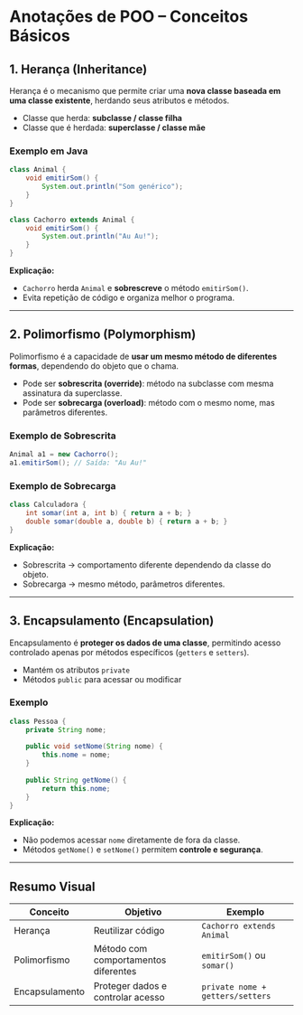 # Anotações de POO – Conceitos Básicos

## 1. Herança (Inheritance)

Herança é o mecanismo que permite criar uma **nova classe baseada em uma classe existente**, herdando seus atributos e métodos.

* Classe que herda: **subclasse / classe filha**
* Classe que é herdada: **superclasse / classe mãe**

### Exemplo em Java

```java
class Animal {
    void emitirSom() {
        System.out.println("Som genérico");
    }
}

class Cachorro extends Animal {
    void emitirSom() {
        System.out.println("Au Au!");
    }
}
```

**Explicação:**

* `Cachorro` herda `Animal` e **sobrescreve** o método `emitirSom()`.
* Evita repetição de código e organiza melhor o programa.

---

## 2. Polimorfismo (Polymorphism)

Polimorfismo é a capacidade de **usar um mesmo método de diferentes formas**, dependendo do objeto que o chama.

* Pode ser **sobrescrita (override)**: método na subclasse com mesma assinatura da superclasse.
* Pode ser **sobrecarga (overload)**: método com o mesmo nome, mas parâmetros diferentes.

### Exemplo de Sobrescrita

```java
Animal a1 = new Cachorro();
a1.emitirSom(); // Saída: "Au Au!"
```

### Exemplo de Sobrecarga

```java
class Calculadora {
    int somar(int a, int b) { return a + b; }
    double somar(double a, double b) { return a + b; }
}
```

**Explicação:**

* Sobrescrita → comportamento diferente dependendo da classe do objeto.
* Sobrecarga → mesmo método, parâmetros diferentes.

---

## 3. Encapsulamento (Encapsulation)

Encapsulamento é **proteger os dados de uma classe**, permitindo acesso controlado apenas por métodos específicos (`getters` e `setters`).

* Mantém os atributos `private`
* Métodos `public` para acessar ou modificar

### Exemplo

```java
class Pessoa {
    private String nome;
    
    public void setNome(String nome) {
        this.nome = nome;
    }
    
    public String getNome() {
        return this.nome;
    }
}
```

**Explicação:**

* Não podemos acessar `nome` diretamente de fora da classe.
* Métodos `getNome()` e `setNome()` permitem **controle e segurança**.

---

## Resumo Visual

| Conceito       | Objetivo                             | Exemplo                          |
| -------------- | ------------------------------------ | -------------------------------- |
| Herança        | Reutilizar código                    | `Cachorro extends Animal`        |
| Polimorfismo   | Método com comportamentos diferentes | `emitirSom()` ou `somar()`       |
| Encapsulamento | Proteger dados e controlar acesso    | `private nome + getters/setters` |
